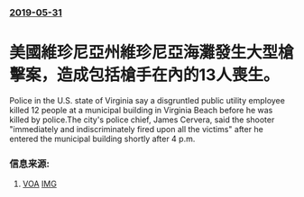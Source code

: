 ### [2019-05-31](/news/2019/05/31/index.md)

##### 
# 美國維珍尼亞州維珍尼亞海灘發生大型槍擊案，造成包括槍手在內的13人喪生。 

Police in the U.S. state of Virginia say a disgruntled public utility employee killed 12 people at a municipal building in Virginia Beach before he was killed by police.The city's police chief, James Cervera, said the shooter "immediately and indiscriminately fired upon all the victims" after he entered the municipal building shortly after 4 p.m.


### 信息来源:

1. [VOA](https://www.voanews.com/a/police-say-11-people-killed-6-injured-in-municipal-building-shooting-in-virginia-beach/4941197.html) [IMG](https://media.voltron.voanews.com/Drupal/01live-166/2019-06/CDE20C22-C339-48AA-A5D4-DCB4154A6ACB.jpg)
